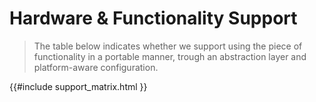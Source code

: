 # Hardware & Functionality Support

> The table below indicates whether we support using the piece of functionality in a portable manner, trough an abstraction layer and platform-aware configuration.

{{#include support_matrix.html }}
